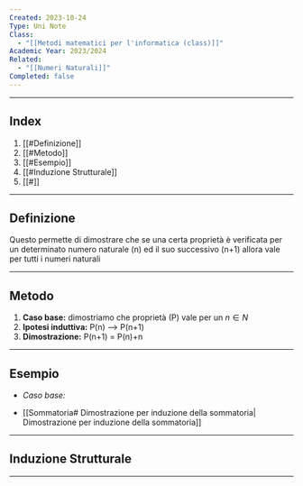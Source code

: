 ```yaml
---
Created: 2023-10-24
Type: Uni Note
Class:
  - "[[Metodi matematici per l'informatica (class)]]"
Academic Year: 2023/2024
Related:
  - "[[Numeri Naturali]]"
Completed: false
---
```

---
## Index
1. [[#Definizione]]
2. [[#Metodo]]
3. [[#Esempio]]
4. [[#Induzione Strutturale]]
5. [[#]]

---
## Definizione
Questo permette di dimostrare che se una certa proprietà è verificata per un determinato numero naturale (n) ed il suo successivo (n+1) allora vale per tutti i numeri naturali

---
## Metodo

1. **Caso base:** dimostriamo che proprietà (P) vale per un $n\in N$
2. **Ipotesi induttiva:** P(n) --> P(n+1)
3. **Dimostrazione:** P(n+1) = P(n)+n


---
## Esempio


- *Caso base:* 


- [[Sommatoria# Dimostrazione per induzione della sommatoria| Dimostrazione per induzione della sommatoria]]

---
## Induzione Strutturale


---
